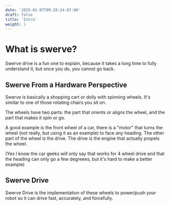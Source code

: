 ```yaml
---
date: '2025-01-07T09:28:24-07:00'
draft: false
title: 'Intro'
weight: 1
---
```



# What is swerve?

Swerve drive is a fun one to explain, because it takes a long time to fully understand it, but once you do, you cannot go back.

## Swerve From a Hardware Perspective

Swerve is basically a shopping cart or dolly with spinning wheels. It's similar to one of those rotating chairs you sit on.

The wheels have two parts: the part that orients or aligns the wheel, and the part that makes it spin or go.

A good example is the front wheel of a car, there is a "motor" that turns the wheel (not really, but using it as an example) to face any heading.
The other part of the wheel is the drive. The drive is the engine that actually propels the wheel.

(Yes I know the car geeks will only say that works for 4 wheel drive and that the heading can only go a few degreees, but it's hard to make a better example)

## Swerve Drive

Swerve Drive is the implementation of these wheels to power/push your robot so it can drive fast, accurately, and forcefully.